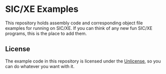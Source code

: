 # SIC/XE Examples

This repository holds assembly code and corresponding object file examples for
running on SIC/XE.
If you can think of any new fun SIC/XE programs, this is the place to add them.

## License

The example code in this repository is licensed under the [Unlicense](LICENSE),
so you can do whatever you want with it.
